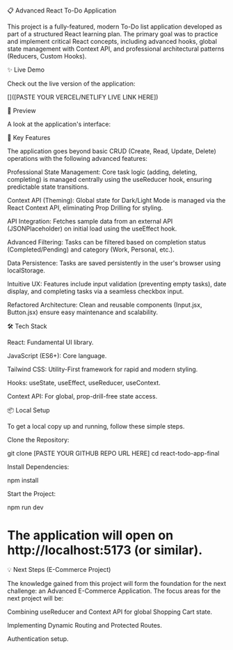 📋 Advanced React To-Do Application

This project is a fully-featured, modern To-Do list application developed as part of a structured React learning plan. The primary goal was to practice and implement critical React concepts, including advanced hooks, global state management with Context API, and professional architectural patterns (Reducers, Custom Hooks).

✨ Live Demo

Check out the live version of the application:

[]([PASTE YOUR VERCEL/NETLIFY LIVE LINK HERE])

📸 Preview

A look at the application's interface:

🚀 Key Features

The application goes beyond basic CRUD (Create, Read, Update, Delete) operations with the following advanced features:

Professional State Management: Core task logic (adding, deleting, completing) is managed centrally using the useReducer hook, ensuring predictable state transitions.

Context API (Theming): Global state for Dark/Light Mode is managed via the React Context API, eliminating Prop Drilling for styling.

API Integration: Fetches sample data from an external API (JSONPlaceholder) on initial load using the useEffect hook.

Advanced Filtering: Tasks can be filtered based on completion status (Completed/Pending) and category (Work, Personal, etc.).

Data Persistence: Tasks are saved persistently in the user's browser using localStorage.

Intuitive UX: Features include input validation (preventing empty tasks), date display, and completing tasks via a seamless checkbox input.

Refactored Architecture: Clean and reusable components (Input.jsx, Button.jsx) ensure easy maintenance and scalability.

🛠️ Tech Stack

React: Fundamental UI library.

JavaScript (ES6+): Core language.

Tailwind CSS: Utility-First framework for rapid and modern styling.

Hooks: useState, useEffect, useReducer, useContext.

Context API: For global, prop-drill-free state access.

📦 Local Setup

To get a local copy up and running, follow these simple steps.

Clone the Repository:

git clone [PASTE YOUR GITHUB REPO URL HERE]
cd react-todo-app-final


Install Dependencies:

npm install


Start the Project:

npm run dev 
# The application will open on http://localhost:5173 (or similar).


💡 Next Steps (E-Commerce Project)

The knowledge gained from this project will form the foundation for the next challenge: an Advanced E-Commerce Application. The focus areas for the next project will be:

Combining useReducer and Context API for global Shopping Cart state.

Implementing Dynamic Routing and Protected Routes.

Authentication setup.
